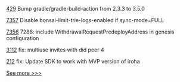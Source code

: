 
[429](https://github.com/hyperledger/iroha-java/pull/429) Bump gradle/gradle-build-action from 2.3.3 to 3.5.0

[7357](https://github.com/hyperledger/besu/pull/7357) Disable bonsai-limit-trie-logs-enabled if sync-mode=FULL

[7356](https://github.com/hyperledger/besu/pull/7356) 7288: include WithdrawalRequestPredeployAddress in genesis configuration

[3112](https://github.com/hyperledger/aries-cloudagent-python/pull/3112) fix: multiuse invites with did peer 4

[212](https://github.com/hyperledger/iroha-python/pull/212) fix: Update SDK to work with MVP version of iroha


[See more >>>](https://start-here.hyperledger.org/pull-requests)
